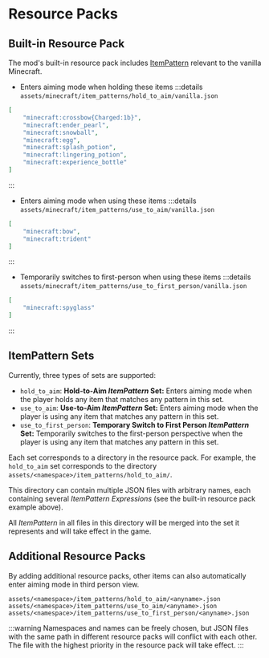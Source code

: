 
# Resource Packs

## Built-in Resource Pack

The mod's built-in resource pack includes [ItemPattern](./ItemPattern.md) relevant to the vanilla Minecraft.

* Enters aiming mode when holding these items
:::details `assets/minecraft/item_patterns/hold_to_aim/vanilla.json`
```json
[
	"minecraft:crossbow{Charged:1b}",
	"minecraft:ender_pearl",
	"minecraft:snowball",
	"minecraft:egg",
	"minecraft:splash_potion",
	"minecraft:lingering_potion",
	"minecraft:experience_bottle"
]
```
:::

* Enters aiming mode when using these items
:::details `assets/minecraft/item_patterns/use_to_aim/vanilla.json`
```json
[
	"minecraft:bow",
	"minecraft:trident"
]
```
:::

* Temporarily switches to first-person when using these items
:::details `assets/minecraft/item_patterns/use_to_first_person/vanilla.json`

```json
[
	"minecraft:spyglass"
]
```
:::

## ItemPattern Sets

Currently, three types of sets are supported:

* `hold_to_aim`: **Hold-to-Aim _ItemPattern_ Set:** Enters aiming mode when the player holds any item that matches any pattern in this set.
* `use_to_aim`: **Use-to-Aim _ItemPattern_ Set:** Enters aiming mode when the player is using any item that matches any pattern in this set.
* `use_to_first_person`: **Temporary Switch to First Person _ItemPattern_ Set:** Temporarily switches to the first-person perspective when the player is using any item that matches any pattern in this set.

Each set corresponds to a directory in the resource pack. For example, the `hold_to_aim` set corresponds to the directory `assets/<namespace>/item_patterns/hold_to_aim/`.

This directory can contain multiple JSON files with arbitrary names, each containing several _ItemPattern Expressions_ (see the built-in resource pack example above).

All _ItemPattern_ in all files in this directory will be merged into the set it represents and will take effect in the game.

## Additional Resource Packs

By adding additional resource packs, other items can also automatically enter aiming mode in third person view.

`assets/<namespace>/item_patterns/hold_to_aim/<anyname>.json`
`assets/<namespace>/item_patterns/use_to_aim/<anyname>.json`
`assets/<namespace>/item_patterns/use_to_first_person/<anyname>.json`

:::warning
Namespaces and names can be freely chosen, but JSON files with the same path in different resource packs will conflict with each other. The file with the highest priority in the resource pack will take effect.
:::
